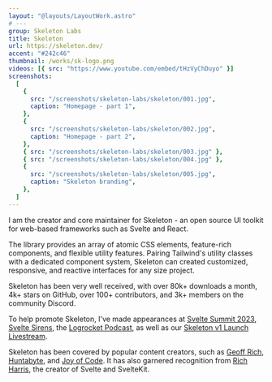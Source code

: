 ```yaml
---
layout: "@layouts/LayoutWork.astro"
# ---
group: Skeleton Labs
title: Skeleton
url: https://skeleton.dev/
accent: "#242c46"
thumbnail: /works/sk-logo.png
videos: [{ src: "https://www.youtube.com/embed/tHzVyChDuyo" }]
screenshots:
  [
    {
      src: "/screenshots/skeleton-labs/skeleton/001.jpg",
      caption: "Homepage - part 1",
    },
    {
      src: "/screenshots/skeleton-labs/skeleton/002.jpg",
      caption: "Homepage - part 2",
    },
    { src: "/screenshots/skeleton-labs/skeleton/003.jpg" },
    { src: "/screenshots/skeleton-labs/skeleton/004.jpg" },
    {
      src: "/screenshots/skeleton-labs/skeleton/005.jpg",
      caption: "Skeleton branding",
    },
  ]
---
```


I am the creator and core maintainer for Skeleton - an open source UI toolkit for web-based frameworks such as Svelte and React.

The library provides an array of atomic CSS elements, feature-rich components, and flexible utility features. Pairing Tailwind's utility classes with a dedicated component system, Skeleton can created customized, responsive, and reactive interfaces for any size project.

Skeleton has been very well received, with over 80k+ downloads a month, 4k+ stars on GitHub, over 100+ contributors, and 3k+ members on the community Discord.

To help promote Skeleton, I've made appearances at [Svelte Summit 2023](https://www.youtube.com/watch?v=KxK9iA1ktlU), [Svelte Sirens](https://www.youtube.com/watch?v=2OnJYCXJPK4), the [Logrocket Podcast](https://podrocket.logrocket.com/skeleton?ref=skeleton.ghost.io), as well as our [Skeleton v1 Launch Livestream](https://www.youtube.com/playlist?list=PLJtgPDPrJYAuDISpNrarLCjVInKknDCcA).

Skeleton has been covered by popular content creators, such as [Geoff Rich](https://www.youtube.com/watch?v=MaF8kRbHbi0), [Huntabyte](https://www.youtube.com/watch?v=P_A0qQ7AuK8), and [Joy of Code](https://www.youtube.com/watch?v=O0mNU0maItY). It has also garnered recognition from [Rich Harris](https://twitter.com/Rich_Harris/status/1654883813078474755), the creator of Svelte and SvelteKit.
